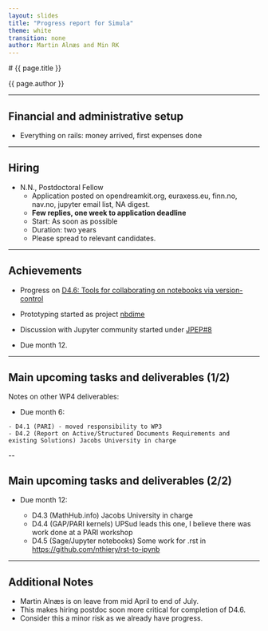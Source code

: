 ```yaml
---
layout: slides
title: "Progress report for Simula"
theme: white
transition: none
author: Martin Alnæs and Min RK
---
```


<section data-markdown data-separator="^---\n" data-separator-vertical="^--\n">
# {{ page.title }}

{{ page.author }}

---

## Financial and administrative setup

- Everything on rails: money arrived, first expenses done

---
## Hiring

-   N.N., Postdoctoral Fellow
    - Application posted on opendreamkit.org, euraxess.eu, finn.no, nav.no, jupyter email list, NA digest.
    - **Few replies, one week to application deadline**
    - Start: As soon as possible
    - Duration: two years
    - Please spread to relevant candidates.

---
## Achievements

-   Progress on [D4.6: Tools for collaborating on notebooks via version-control](https://github.com/OpenDreamKit/OpenDreamKit/issues/95)

  - Prototyping started as project [nbdime](https://github.com/martinal/nbdime)
  - Discussion with Jupyter community started under [JPEP#8](https://github.com/jupyter/enhancement-proposals/pull/8)
  - Due month 12.

---
## Main upcoming tasks and deliverables (1/2)

Notes on other WP4 deliverables:

-    Due month 6:

    - D4.1 (PARI) - moved responsibility to WP3
    - D4.2 (Report on Active/Structured Documents Requirements and existing Solutions) Jacobs University in charge

--
## Main upcoming tasks and deliverables (2/2)

-   Due month 12:

    - D4.3 (MathHub.info) Jacobs University in charge
    - D4.4 (GAP/PARI kernels) UPSud leads this one, I believe there was work done at a PARI workshop
    - D4.5 (Sage/Jupyter notebooks) Some work for .rst in https://github.com/nthiery/rst-to-ipynb

---
## Additional Notes

- Martin Alnæs is on leave from mid April to end of July.
- This makes hiring postdoc soon more critical for completion of D4.6.
- Consider this a minor risk as we already have progress.

</section>
